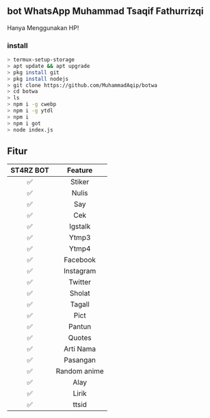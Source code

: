## bot WhatsApp Muhammad Tsaqif Fathurrizqi
Hanya Menggunakan HP!
### install 
```bash
> termux-setup-storage
> apt update && apt upgrade
> pkg install git
> pkg install nodejs
> git clone https://github.com/MuhammadAqip/botwa
> cd botwa
> ls
> npm i -g cwebp
> npm i -g ytdl
> npm i
> npm i got
> node index.js
```

## Fitur

| ST4RZ BOT      |              Feature                |
| :------------: | :---------------------------------------------: |
|       ✅        |   Stiker                   |
|       ✅        |   Nulis                 |
|       ✅        |   Say                      |
|       ✅        |   Cek                      |
|       ✅        |   Igstalk                      |
|       ✅        |   Ytmp3                      |
|       ✅        |   Ytmp4                      |
|       ✅        |   Facebook                     |
|       ✅        |   Instagram                     |
|       ✅        |   Twitter                      |
|       ✅        |   Sholat                     |
|       ✅        |   Tagall                     |
|       ✅        |   Pict                     |
|       ✅        |   Pantun                     |
|       ✅        |   Quotes                     |
|       ✅        |   Arti Nama                     |
|       ✅        |   Pasangan                     |
|       ✅        |   Random anime                     |
|       ✅        |   Alay                     |
|       ✅        |   Lirik                     |
|       ✅        |   ttsid                     |

